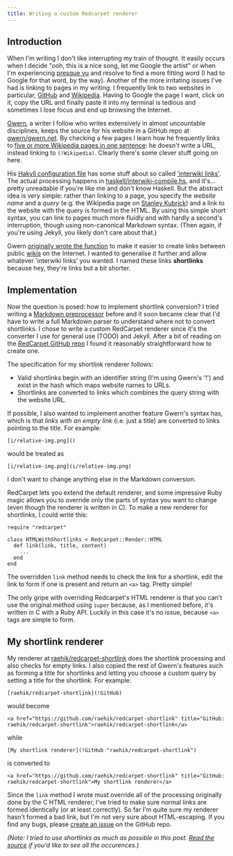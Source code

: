 ```yaml
---
title: Writing a custom Redcarpet renderer
---
```


Introduction
------------

When I'm writing I don't like interrupting my train of thought. It
easily occurs when I decide "ooh, this is a nice song, let me Google the
artist" or when I'm experiencing [presque vu](!Wikipedia) and resolve to
find a more fitting word (I had to Google for that word, by the way).
Another of the more irritating issues I've had is linking to pages in my
writing. I frequently link to two websites in particular,
[GitHub](https://github.com) and [Wikipedia](https://en.wikipedia.org).
Having to Google the page I want, click on it, copy the URL and finally
paste it into my terminal is tedious and sometimes I lose focus and end
up browsing the Internet.

[Gwern](http://gwern.net), a writer I follow who writes extensively in
almost uncountable disciplines, keeps the source for his website in a
GitHub repo at [gwern/gwern.net](!GitHub). By checking a few pages I
learn how he frequently links to [five or more Wikipedia pages in one
sentence][gwern-wikibot]: he doesn't write a URL, instead linking to
`(!Wikipedia)`. Clearly there's some clever stuff going on here.

[gwern-wikibot]: http://www.gwern.net/haskell/Wikipedia%20Archive%20Bot

His [Hakyll configuration file][hakyll-conf] has some stuff about so
called ['interwiki links'][hakyll-conf-l117]. The actual processing
happens in [haskell/interwiki-compile.hs][interwiki], and it's... pretty
unreadable if you're like me and don't know Haskell. But the abstract
idea is very simple: rather than linking to a page, you specify the
*website name* and a *query* (e.g. the Wikipedia page on [Stanley
Kubrick](!Wikipedia)) and a link to the website with the query is formed
in the HTML. By using this simple short syntax, you can link to pages
much more fluidly and with hardly a second's interruption, though using
non-canonical Markdown syntax. (Then again, if you're using Jekyll, you
likely don't care about that.)

[hakyll-conf]: !GitHub "gwern/gwern.net/blob/master/hakyll.hs"
[hakyll-conf-l117]: !GitHub "gwern/gwern.net/blob/master/hakyll.hs#L117"
[interwiki]: !GitHub "gwern/gwern.net/blob/master/haskell/interwiki-compile.hs"

Gwern [originally wrote the function][gitit-interwiki] to make it easier
to create links between public [wikis](!Wikipedia "Wiki") on the
Internet. I wanted to generalise it further and allow whatever
'interwiki links' you wanted. I named these links **shortlinks** because
hey, they're links but a bit shorter.

[gitit-interwiki]: !GitHub "jgm/gitit/blob/master/plugins/Interwiki.hs"


Implementation
--------------

Now the question is posed: how to implement shortlink conversion?
I tried writing a [Markdown
preprocessor](!GitHub "raehik/mdwiki-preprocess") before and it soon
became clear that I'd have to write a full Markdown parser to understand
where not to convert shortlinks. I chose to write a custom RedCarpet
renderer since it's the converter I use for general use (TODO) and
Jekyll. After a bit of reading on the [RedCarpet GitHub
repo](!GitHub "vmg/redcarpet") I found it reasonably straightforward how
to create one.

The specification for my shortlink renderer follows:

  * Valid shortlinks begin with an identifier string (I'm using Gwern's
    '!') and exist in the hash which maps website names to URLs.
  * Shortlinks are converted to links which combines the query string
    with the website URL.

If possible, I also wanted to implement another feature Gwern's syntax
has, which is that *links with an empty link* (i.e. just a title) are
converted to links pointing to the title. For example:

    [i/relative-img.png]()
    
would be treated as

    [i/relative-img.png](i/relative-img.png)

I don't want to change anything else in the Markdown conversion.

RedCarpet lets you extend the default renderer, and some impressive Ruby
magic allows you to override only the parts of syntax you want to change
(even though the renderer is written in C). To make a new renderer for
shortlinks, I could write this:

    require "redcarpet"

    class HTMLWithShortlinks < Redcarpet::Render::HTML
      def link(link, title, content)
        ...
      end
    end

The overridden `link` method needs to check the link for a shortlink,
edit the link to form if one is present and return an `<a>` tag. Pretty
simple!

The only gripe with overriding Redcarpet's HTML renderer is that you
can't use the original method using `super` because, as I mentioned
before, it's written in C with a Ruby API. Luckily in this case it's no
issue, because `<a>` tags are simple to form.


My shortlink renderer
---------------------

My renderer at [raehik/redcarpet-shortlink](!GitHub) does the shortlink
processing and also checks for empty links. I also copied the rest of
Gwern's features such as forming a title for shortlinks and letting you
choose a custom query by setting a title for the shortlink. For example:

    [raehik/redcarpet-shortlink](!GitHub)

would become

    <a href="https://github.com/raehik/redcarpet-shortlink" title="GitHub: raehik/redcarpet-shortlink">raehik/redcarpet-shortlink</a>

while

    [My shortlink renderer](!GitHub "raehik/redcarpet-shortlink")

is converted to

    <a href="https://github.com/raehik/redcarpet-shortlink" title="GitHub: raehik/redcarpet-shortlink">My shortlink renderer</a>

Since the `link` method I wrote must override all of the processing
originally done by the C HTML renderer, I've tried to make sure normal
links are formed identically (or at least correctly). So far I'm quite
sure my renderer hasn't formed a bad link, but I'm not very sure about
HTML-escaping. If you find any bugs, please [create an
issue](!GitHub "raehik/redcarpet-shortlink/issues") on the GitHub repo.

*(Note: I tried to use shortlinks as much as possible in this post.
[Read the source][this-post] if you'd like to see all the occurences.)*

[this-post]: !GitHub "raehik/raehik.github.io/blob/master/{{ page.path }}"
